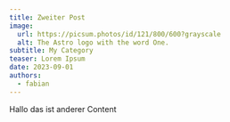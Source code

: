 ```yaml
---
title: Zweiter Post
image:
  url: https://picsum.photos/id/121/800/600?grayscale
  alt: The Astro logo with the word One.
subtitle: My Category
teaser: Lorem Ipsum
date: 2023-09-01
authors:
  - fabian
---
```


Hallo das ist anderer Content
